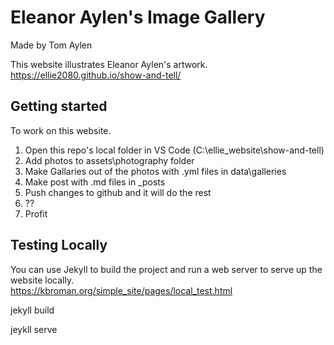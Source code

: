 # Eleanor Aylen's Image Gallery
Made by Tom Aylen 

This website illustrates Eleanor Aylen's artwork.  
https://ellie2080.github.io/show-and-tell/

## Getting started
To work on this website.
1. Open this repo's local folder in VS Code (C:\ellie_website\show-and-tell)
2. Add photos to assets\photography folder
3. Make Gallaries out of the photos with .yml files in data\galleries
4. Make post with .md files in _posts
5. Push changes to github and it will do the rest
5. ??
6. Profit

## Testing Locally
You can use Jekyll to build the project and run a web server to serve up the website locally.  
https://kbroman.org/simple_site/pages/local_test.html  

jekyll build  

jeykll serve  
